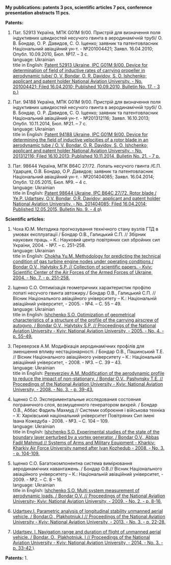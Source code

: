 **My publications: patents 3 pcs, scientific articles 7 pcs, conference presentation abstracts 11 pcs.**

**Patents:**
1. Пат. 52913 Україна, МПК G01M 9/00. Пристрій для визначення поля індуктивних швидкостей несучого гвинта в аеродинамічній трубі/ О. В. Бондар, O. Р. Давидов, С. О. Іщенко; заявник та патентовласник Національний авіаційний ун-т.  - №201004421; Заявл. 16.04.2010; Опубл. 10.09.2010, Бюл. №17. – 3 с.\
  language: Ukrainian\
  title in English: [Patent 52913 Ukraine, IPC G01M 9/00. Device for determination of field of inductive rates of carrying propeller in aerodynamic tube/ O. V. Bondar, O. R. Davidov, S. O. Ishchenko; applicant and patent holder National Aviation University. - No. 201004421; Filed 16.04.2010; Published 10.09.2010, Bulletin No. 17. - 3 p.)](https://uapatents.com/3-52913-pristrijj-dlya-viznachennya-polya-induktivnikh-shvidkostejj-nesuchogo-gvinta-v-aerodinamichnijj-trubi.html)
2. Пат. 94188 Україна, МПК G01M 9/00. Пристрій для визначення поля індуктивних швидкостей несучого гвинта в аеродинамічній трубі/ О. В. Бондар, O. Р. Давидов, С. О. Іщенко; заявник та патентовласник Національний авіаційний ун-т. - №201312116; Заявл. 16.10.2013; Опубл. 10.11.2014, Бюл. №21. – 7 с.\
  language: Ukrainian\
  title in English: [Patent 94188 Ukraine, IPC G01M 9/00. Device for determining the field of inductive velocities of a rotor blade in an aerodynamic tube / O. V. Bondar, O. R. Davidov, S. O. Ishchenko; applicant and patent holder National Aviation University. - No. 201312116; Filed 16.10.2013; Published 10.11.2014, Bulletin No. 21. - 7 p.](https://uapatents.com/8-94188-pristrijj-dlya-viznachennya-polya-induktivnikh-shvidkostejj-nesuchogo-gvinta-v-aerodinamichnijj-trubi.html)

3. Пат. 98644 Україна, МПК B64C 27/72. Лопать несучого гвинта /Є.П. Ударцев,  О.В. Бондар, O.Р. Давидов; заявник та патентовласник Національний авіаційний ун-т. - №201404085; Заявл. 16.04.2014; Опубл. 12.05.2015, Бюл. №9. – 4 с.\
  language: Ukrainian\
  title in English: [Patent 98644 Ukraine, IPC B64C 27/72. Rotor blade / Ye.P. Udartsev, O.V. Bondar, O.R. Davidov; applicant and patent holder National Aviation University. - No. 201404085; Filed 16.04.2014; Published 12.05.2015, Bulletin No. 9. - 4 p](https://uapatents.com/5-98644-lopat-nesuchogo-gvinta.html)\


   

**Scientific articles:**
1. Чоха Ю.М. Методика прогнозування технічного стану вузлів ГТД в умовах експлуатації / Бондар О.В., Галицький С.П. // Збірник наукових праць. – К.: Науковий центр повітряних сил збройних сил України, 2004. - №7. – с. 251–258.\
  language: Ukrainian\
  title in English: [Chokha Yu.M. Methodology for predicting the technical condition of gas turbine engine nodes under operating conditions / Bondar O.V., Halytsky S.P. // Collection of scientific papers. - Kyiv: Scientific Center of the Air Forces of the Armed Forces of Ukraine, 2004. - No. 7. - p. 251-258.](http://irbis-nbuv.gov.ua/cgi-bin/irbis_nbuv/cgiirbis_64.exe?Z21ID=&I21DBN=JRN&P21DBN=JRN&S21STN=1&S21REF=10&S21FMT=njuu_all&C21COM=S&S21CNR=20&S21P01=0&S21P02=0&S21COLORTERMS=0&S21P03=I=&S21STR=Ж69717%2F2004%2F7)
2. Іщенко С.О. Оптимізація геометричних характеристик профілю лопаті несучого гвинта автожиру./ Бондар О.В., Галицький С.П.  // Вісник Національного авіаційного університету – К.: Національній авіаційний університет, - 2005. - №4. – С. 55 – 49.\
  language: Ukrainian\
  title in English: [Ishchenko S.O. Optimization of geometrical characteristics of a structure of the profile of the carrying airscrew of autogyro. / Bondar O.V., Halytsky S.P. // Proceedings of the National Aviation University - Kyiv: National Aviation University, - 2005. - No. 4. - p. 55-49.](https://doi.org/10.18372/2306-1472.26.1247)
3. Переверзєв А.М. Модифікація аеродинамічних профілів для зменшення впливу нестаціонарності. / Бондар О.В.,  Пашинський Т.Е. // Вісник Національного авіаційного університету – К.: Національній авіаційний університет,  - 2008. - №3. – С. 39 – 43.\
  language: Ukrainian\
  title in English: [Pereverziev A.M. Modification of the aerodynamic profile to reduce the impact of non-stationary. / Bondar O.V., Pashynsky T.E. // Proceedings of the National Aviation University - Kyiv: National Aviation University,  - 2008. - No. 3. - p. 39-43.](https://doi.org/10.18372/2306-1472.36.1587)
4. Іщенко С.О. Экспериментальные исследования состояния пограничного слоя, возмущенного генератором вихрей. / Бондар О.В.,  Аббас Фадиль Махмуд  // Системи озброєння і військова техніка – Х: Харківський національний університет Повітряних Сил імені Івана Кожедуба - 2008. - №3. – С. 104 – 109.\
  language: Ukrainian\
  title in English: [Ishchenko S.O. Experimental studies of the state of the boundary layer perturbed by a vortex generator. / Bondar O.V., Abbas Fadil Mahmud // Systems of Arms and Military Equipment - Kharkiv: Kharkiv Air Force University named after Ivan Kozhedub - 2008. - No. 3. - p. 104-109.](http://nbuv.gov.ua/UJRN/soivt_2008_3_29)

5. Іщенко С.О. Багатокомпонентна система вимірювання аеродинамічних навантажень. / Бондар О.В.// Вісник Національного авіаційного університету  – К.: Національній авіаційний університет, - 2009. - №2. – С. 8 – 16.\
  language: Ukrainian\
  title in English: [Ishchenko S.O. Multi system measurement of aerodynamic loads. / Bondar O.V. // Proceedings of the National Aviation University- Kyiv: National Aviation University,   - 2009. - No. 2. - p. 8-16.](https://doi.org/10.18372/2306-1472.39.1701)
6. [Udartsev.I.  Parametric analysis of longitudinal stability unmanned aerial vehicle. / Bondar.O., Plakhotniuk.I // Proceedings of the National Aviation University - Kyiv: National Aviation University,  - 2013. - No. 3. - p. 22-28.](https://doi.org/10.18372/2306-1472.56.5411)
7. [Udartsev. I.  Navigation range and duration of flight of unmanned aerial vehicle. / Bondar. O., Plakhotniuk. I // Proceedings of the National Aviation University - Kyiv: National Aviation University,   - 2014. - No. 3. - p. 33-42.](https://jrnl.nau.edu.ua/index.php/visnik/article/view/7562)\



**Patents:**
1.
